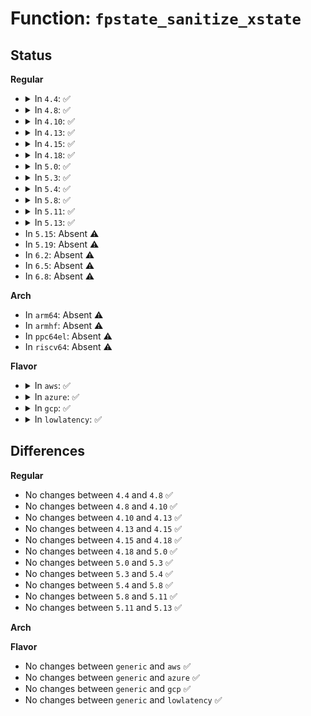 # Function: <code>fpstate_sanitize_xstate</code>

## Status
<b>Regular</b>
<ul>
<li>
<details>
<summary>In <code>4.4</code>: ✅</summary>

```c
void fpstate_sanitize_xstate(struct fpu *fpu);
```

**Collision:** Unique Global

**Inline:** No

**Transformation:** False

**Instances:**

```
In arch/x86/kernel/fpu/xstate.c (ffffffff8103b5e0)
Location: arch/x86/kernel/fpu/xstate.c:110
Inline: False
Direct callers:
  - arch/x86/kernel/fpu/regset.c:xfpregs_get
  - arch/x86/kernel/fpu/regset.c:xfpregs_set
  - arch/x86/kernel/fpu/regset.c:fpregs_get
  - arch/x86/kernel/fpu/regset.c:fpregs_set
  - arch/x86/kernel/fpu/signal.c:copy_fpstate_to_sigframe
```
**Symbols:**

```
ffffffff8103b5e0-ffffffff8103b72d: fpstate_sanitize_xstate (STB_GLOBAL)
```
</details>
</li>
<li>
<details>
<summary>In <code>4.8</code>: ✅</summary>

```c
void fpstate_sanitize_xstate(struct fpu *fpu);
```

**Collision:** Unique Global

**Inline:** No

**Transformation:** False

**Instances:**

```
In arch/x86/kernel/fpu/xstate.c (ffffffff8103af80)
Location: arch/x86/kernel/fpu/xstate.c:152
Inline: False
Direct callers:
  - arch/x86/kernel/fpu/regset.c:fpregs_set
  - arch/x86/kernel/fpu/regset.c:fpregs_get
  - arch/x86/kernel/fpu/regset.c:xstateregs_get
  - arch/x86/kernel/fpu/regset.c:xfpregs_set
  - arch/x86/kernel/fpu/regset.c:xfpregs_get
  - arch/x86/kernel/fpu/signal.c:copy_fpstate_to_sigframe
```
**Symbols:**

```
ffffffff8103af80-ffffffff8103b0c3: fpstate_sanitize_xstate (STB_GLOBAL)
```
</details>
</li>
<li>
<details>
<summary>In <code>4.10</code>: ✅</summary>

```c
void fpstate_sanitize_xstate(struct fpu *fpu);
```

**Collision:** Unique Global

**Inline:** No

**Transformation:** False

**Instances:**

```
In arch/x86/kernel/fpu/xstate.c (ffffffff8103a860)
Location: arch/x86/kernel/fpu/xstate.c:157
Inline: False
Direct callers:
  - arch/x86/kernel/fpu/regset.c:fpregs_set
  - arch/x86/kernel/fpu/regset.c:fpregs_get
  - arch/x86/kernel/fpu/regset.c:xstateregs_get
  - arch/x86/kernel/fpu/regset.c:xfpregs_set
  - arch/x86/kernel/fpu/regset.c:xfpregs_get
  - arch/x86/kernel/fpu/signal.c:copy_fpstate_to_sigframe
```
**Symbols:**

```
ffffffff8103a860-ffffffff8103a9a3: fpstate_sanitize_xstate (STB_GLOBAL)
```
</details>
</li>
<li>
<details>
<summary>In <code>4.13</code>: ✅</summary>

```c
void fpstate_sanitize_xstate(struct fpu *fpu);
```

**Collision:** Unique Global

**Inline:** No

**Transformation:** False

**Instances:**

```
In arch/x86/kernel/fpu/xstate.c (ffffffff810387c0)
Location: arch/x86/kernel/fpu/xstate.c:158
Inline: False
Direct callers:
  - arch/x86/kernel/fpu/regset.c:fpregs_set
  - arch/x86/kernel/fpu/regset.c:fpregs_get
  - arch/x86/kernel/fpu/regset.c:xstateregs_get
  - arch/x86/kernel/fpu/regset.c:xfpregs_set
  - arch/x86/kernel/fpu/regset.c:xfpregs_get
  - arch/x86/kernel/fpu/signal.c:copy_fpstate_to_sigframe
```
**Symbols:**

```
ffffffff810387c0-ffffffff810388ce: fpstate_sanitize_xstate (STB_GLOBAL)
```
</details>
</li>
<li>
<details>
<summary>In <code>4.15</code>: ✅</summary>

```c
void fpstate_sanitize_xstate(struct fpu *fpu);
```

**Collision:** Unique Global

**Inline:** No

**Transformation:** False

**Instances:**

```
In arch/x86/kernel/fpu/xstate.c (ffffffff8103a8c0)
Location: arch/x86/kernel/fpu/xstate.c:152
Inline: False
Direct callers:
  - arch/x86/kernel/fpu/regset.c:fpregs_set
  - arch/x86/kernel/fpu/regset.c:fpregs_get
  - arch/x86/kernel/fpu/regset.c:xstateregs_get
  - arch/x86/kernel/fpu/regset.c:xfpregs_set
  - arch/x86/kernel/fpu/regset.c:xfpregs_get
  - arch/x86/kernel/fpu/signal.c:copy_fpstate_to_sigframe
```
**Symbols:**

```
ffffffff8103a8c0-ffffffff8103a9ce: fpstate_sanitize_xstate (STB_GLOBAL)
```
</details>
</li>
<li>
<details>
<summary>In <code>4.18</code>: ✅</summary>

```c
void fpstate_sanitize_xstate(struct fpu *fpu);
```

**Collision:** Unique Global

**Inline:** No

**Transformation:** False

**Instances:**

```
In arch/x86/kernel/fpu/xstate.c (ffffffff8103bdc0)
Location: arch/x86/kernel/fpu/xstate.c:152
Inline: False
Direct callers:
  - arch/x86/kernel/fpu/regset.c:fpregs_set
  - arch/x86/kernel/fpu/regset.c:fpregs_get
  - arch/x86/kernel/fpu/regset.c:xstateregs_get
  - arch/x86/kernel/fpu/regset.c:xfpregs_set
  - arch/x86/kernel/fpu/regset.c:xfpregs_get
  - arch/x86/kernel/fpu/signal.c:copy_fpstate_to_sigframe
```
**Symbols:**

```
ffffffff8103bdc0-ffffffff8103becb: fpstate_sanitize_xstate (STB_GLOBAL)
```
</details>
</li>
<li>
<details>
<summary>In <code>5.0</code>: ✅</summary>

```c
void fpstate_sanitize_xstate(struct fpu *fpu);
```

**Collision:** Unique Global

**Inline:** No

**Transformation:** False

**Instances:**

```
In arch/x86/kernel/fpu/xstate.c (ffffffff8103d280)
Location: arch/x86/kernel/fpu/xstate.c:152
Inline: False
Direct callers:
  - arch/x86/kernel/fpu/regset.c:fpregs_set
  - arch/x86/kernel/fpu/regset.c:fpregs_get
  - arch/x86/kernel/fpu/regset.c:xstateregs_get
  - arch/x86/kernel/fpu/regset.c:xfpregs_set
  - arch/x86/kernel/fpu/regset.c:xfpregs_get
  - arch/x86/kernel/fpu/signal.c:copy_fpstate_to_sigframe
```
**Symbols:**

```
ffffffff8103d280-ffffffff8103d38b: fpstate_sanitize_xstate (STB_GLOBAL)
```
</details>
</li>
<li>
<details>
<summary>In <code>5.3</code>: ✅</summary>

```c
void fpstate_sanitize_xstate(struct fpu *fpu);
```

**Collision:** Unique Global

**Inline:** No

**Transformation:** False

**Instances:**

```
In arch/x86/kernel/fpu/xstate.c (ffffffff8103fb30)
Location: arch/x86/kernel/fpu/xstate.c:146
Inline: False
Direct callers:
  - arch/x86/kernel/fpu/regset.c:fpregs_set
  - arch/x86/kernel/fpu/regset.c:fpregs_get
  - arch/x86/kernel/fpu/regset.c:xstateregs_get
  - arch/x86/kernel/fpu/regset.c:xfpregs_set
  - arch/x86/kernel/fpu/regset.c:xfpregs_get
```
**Symbols:**

```
ffffffff8103fb30-ffffffff8103fc3a: fpstate_sanitize_xstate (STB_GLOBAL)
```
</details>
</li>
<li>
<details>
<summary>In <code>5.4</code>: ✅</summary>

```c
void fpstate_sanitize_xstate(struct fpu *fpu);
```

**Collision:** Unique Global

**Inline:** No

**Transformation:** False

**Instances:**

```
In arch/x86/kernel/fpu/xstate.c (ffffffff81040250)
Location: arch/x86/kernel/fpu/xstate.c:146
Inline: False
Direct callers:
  - arch/x86/kernel/fpu/regset.c:fpregs_set
  - arch/x86/kernel/fpu/regset.c:fpregs_get
  - arch/x86/kernel/fpu/regset.c:xstateregs_get
  - arch/x86/kernel/fpu/regset.c:xfpregs_set
  - arch/x86/kernel/fpu/regset.c:xfpregs_get
```
**Symbols:**

```
ffffffff81040250-ffffffff8104035a: fpstate_sanitize_xstate (STB_GLOBAL)
```
</details>
</li>
<li>
<details>
<summary>In <code>5.8</code>: ✅</summary>

```c
void fpstate_sanitize_xstate(struct fpu *fpu);
```

**Collision:** Unique Global

**Inline:** No

**Transformation:** False

**Instances:**

```
In arch/x86/kernel/fpu/xstate.c (ffffffff810435a0)
Location: arch/x86/kernel/fpu/xstate.c:140
Inline: False
Direct callers:
  - arch/x86/kernel/fpu/regset.c:fpregs_set
  - arch/x86/kernel/fpu/regset.c:fpregs_get
  - arch/x86/kernel/fpu/regset.c:xstateregs_get
  - arch/x86/kernel/fpu/regset.c:xfpregs_set
  - arch/x86/kernel/fpu/regset.c:xfpregs_get
```
**Symbols:**

```
ffffffff810435a0-ffffffff810436b0: fpstate_sanitize_xstate (STB_GLOBAL)
```
</details>
</li>
<li>
<details>
<summary>In <code>5.11</code>: ✅</summary>

```c
void fpstate_sanitize_xstate(struct fpu *fpu);
```

**Collision:** Unique Global

**Inline:** No

**Transformation:** False

**Instances:**

```
In arch/x86/kernel/fpu/xstate.c (ffffffff810435a0)
Location: arch/x86/kernel/fpu/xstate.c:142
Inline: False
Direct callers:
  - arch/x86/kernel/fpu/regset.c:fpregs_set
  - arch/x86/kernel/fpu/regset.c:fpregs_get
  - arch/x86/kernel/fpu/regset.c:xstateregs_get
  - arch/x86/kernel/fpu/regset.c:xfpregs_set
  - arch/x86/kernel/fpu/regset.c:xfpregs_get
```
**Symbols:**

```
ffffffff810435a0-ffffffff810436b0: fpstate_sanitize_xstate (STB_GLOBAL)
```
</details>
</li>
<li>
<details>
<summary>In <code>5.13</code>: ✅</summary>

```c
void fpstate_sanitize_xstate(struct fpu *fpu);
```

**Collision:** Unique Global

**Inline:** No

**Transformation:** False

**Instances:**

```
In arch/x86/kernel/fpu/xstate.c (ffffffff81044df0)
Location: arch/x86/kernel/fpu/xstate.c:142
Inline: False
Direct callers:
  - arch/x86/kernel/fpu/regset.c:fpregs_set
  - arch/x86/kernel/fpu/regset.c:fpregs_get
  - arch/x86/kernel/fpu/regset.c:xstateregs_get
  - arch/x86/kernel/fpu/regset.c:xfpregs_set
  - arch/x86/kernel/fpu/regset.c:xfpregs_get
```
**Symbols:**

```
ffffffff81044df0-ffffffff81044f00: fpstate_sanitize_xstate (STB_GLOBAL)
```
</details>
</li>
<li>
In <code>5.15</code>: Absent ⚠️
</li>
<li>
In <code>5.19</code>: Absent ⚠️
</li>
<li>
In <code>6.2</code>: Absent ⚠️
</li>
<li>
In <code>6.5</code>: Absent ⚠️
</li>
<li>
In <code>6.8</code>: Absent ⚠️
</li>
</ul>
<b>Arch</b>
<ul>
<li>
In <code>arm64</code>: Absent ⚠️
</li>
<li>
In <code>armhf</code>: Absent ⚠️
</li>
<li>
In <code>ppc64el</code>: Absent ⚠️
</li>
<li>
In <code>riscv64</code>: Absent ⚠️
</li>
</ul>
<b>Flavor</b>
<ul>
<li>
<details>
<summary>In <code>aws</code>: ✅</summary>

```c
void fpstate_sanitize_xstate(struct fpu *fpu);
```

**Collision:** Unique Global

**Inline:** No

**Transformation:** False

**Instances:**

```
In arch/x86/kernel/fpu/xstate.c (ffffffff810403d0)
Location: arch/x86/kernel/fpu/xstate.c:146
Inline: False
Direct callers:
  - arch/x86/kernel/fpu/regset.c:fpregs_set
  - arch/x86/kernel/fpu/regset.c:fpregs_get
  - arch/x86/kernel/fpu/regset.c:xstateregs_get
  - arch/x86/kernel/fpu/regset.c:xfpregs_set
  - arch/x86/kernel/fpu/regset.c:xfpregs_get
```
**Symbols:**

```
ffffffff810403d0-ffffffff810404da: fpstate_sanitize_xstate (STB_GLOBAL)
```
</details>
</li>
<li>
<details>
<summary>In <code>azure</code>: ✅</summary>

```c
void fpstate_sanitize_xstate(struct fpu *fpu);
```

**Collision:** Unique Global

**Inline:** No

**Transformation:** False

**Instances:**

```
In arch/x86/kernel/fpu/xstate.c (ffffffff8102fbd0)
Location: arch/x86/kernel/fpu/xstate.c:146
Inline: False
Direct callers:
  - arch/x86/kernel/fpu/regset.c:fpregs_set
  - arch/x86/kernel/fpu/regset.c:fpregs_get
  - arch/x86/kernel/fpu/regset.c:xstateregs_get
  - arch/x86/kernel/fpu/regset.c:xfpregs_set
  - arch/x86/kernel/fpu/regset.c:xfpregs_get
```
**Symbols:**

```
ffffffff8102fbd0-ffffffff8102fcda: fpstate_sanitize_xstate (STB_GLOBAL)
```
</details>
</li>
<li>
<details>
<summary>In <code>gcp</code>: ✅</summary>

```c
void fpstate_sanitize_xstate(struct fpu *fpu);
```

**Collision:** Unique Global

**Inline:** No

**Transformation:** False

**Instances:**

```
In arch/x86/kernel/fpu/xstate.c (ffffffff81040210)
Location: arch/x86/kernel/fpu/xstate.c:146
Inline: False
Direct callers:
  - arch/x86/kernel/fpu/regset.c:fpregs_set
  - arch/x86/kernel/fpu/regset.c:fpregs_get
  - arch/x86/kernel/fpu/regset.c:xstateregs_get
  - arch/x86/kernel/fpu/regset.c:xfpregs_set
  - arch/x86/kernel/fpu/regset.c:xfpregs_get
```
**Symbols:**

```
ffffffff81040210-ffffffff8104031a: fpstate_sanitize_xstate (STB_GLOBAL)
```
</details>
</li>
<li>
<details>
<summary>In <code>lowlatency</code>: ✅</summary>

```c
void fpstate_sanitize_xstate(struct fpu *fpu);
```

**Collision:** Unique Global

**Inline:** No

**Transformation:** False

**Instances:**

```
In arch/x86/kernel/fpu/xstate.c (ffffffff810415e0)
Location: arch/x86/kernel/fpu/xstate.c:146
Inline: False
Direct callers:
  - arch/x86/kernel/fpu/regset.c:fpregs_set
  - arch/x86/kernel/fpu/regset.c:fpregs_get
  - arch/x86/kernel/fpu/regset.c:xstateregs_get
  - arch/x86/kernel/fpu/regset.c:xfpregs_set
  - arch/x86/kernel/fpu/regset.c:xfpregs_get
```
**Symbols:**

```
ffffffff810415e0-ffffffff810416ea: fpstate_sanitize_xstate (STB_GLOBAL)
```
</details>
</li>
</ul>

## Differences
<b>Regular</b>
<ul>
<li>
No changes between <code>4.4</code> and <code>4.8</code> ✅
</li>
<li>
No changes between <code>4.8</code> and <code>4.10</code> ✅
</li>
<li>
No changes between <code>4.10</code> and <code>4.13</code> ✅
</li>
<li>
No changes between <code>4.13</code> and <code>4.15</code> ✅
</li>
<li>
No changes between <code>4.15</code> and <code>4.18</code> ✅
</li>
<li>
No changes between <code>4.18</code> and <code>5.0</code> ✅
</li>
<li>
No changes between <code>5.0</code> and <code>5.3</code> ✅
</li>
<li>
No changes between <code>5.3</code> and <code>5.4</code> ✅
</li>
<li>
No changes between <code>5.4</code> and <code>5.8</code> ✅
</li>
<li>
No changes between <code>5.8</code> and <code>5.11</code> ✅
</li>
<li>
No changes between <code>5.11</code> and <code>5.13</code> ✅
</li>
</ul>
<b>Arch</b>
<ul>
</ul>
<b>Flavor</b>
<ul>
<li>
No changes between <code>generic</code> and <code>aws</code> ✅
</li>
<li>
No changes between <code>generic</code> and <code>azure</code> ✅
</li>
<li>
No changes between <code>generic</code> and <code>gcp</code> ✅
</li>
<li>
No changes between <code>generic</code> and <code>lowlatency</code> ✅
</li>
</ul>
